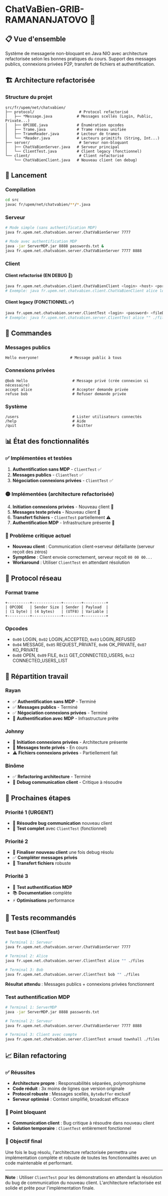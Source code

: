 # ChatVaBien-GRIB-RAMANANJATOVO 🚀

## 📋 Vue d'ensemble

Système de messagerie non-bloquant en Java NIO avec architecture refactorisée selon les bonnes pratiques du cours. Support des messages publics, connexions privées P2P, transfert de fichiers et authentification.

## 🏗️ Architecture refactorisée

### Structure du projet
```
src/fr/upem/net/chatvabien/
├── protocol/                    # Protocol refactorisé
│   ├── *Message.java           # Messages scellés (Login, Public, Private...)
│   ├── OPCODE.java             # Énumération opcodes
│   ├── Trame.java              # Trame réseau unifiée
│   ├── TrameReader.java        # Lecteur de trames
│   └── *Reader.java            # Lecteurs primitifs (String, Int...)
├── server/                      # Serveur non-bloquant
│   ├── ChatVaBienServer.java   # Serveur principal 
│   └── ClientTest.java         # Client legacy (fonctionnel)
└── client/                      # Client refactorisé
    └── ChatVaBienClient.java   # Nouveau client (en debug)
```

## 🚀 Lancement

### Compilation
```bash
cd src
javac fr/upem/net/chatvabien/**/*.java
```

### Serveur
```bash
# Mode simple (sans authentification MDP)
java fr.upem.net.chatvabien.server.ChatVaBienServer 7777

# Mode avec authentification MDP
java -jar ServerMDP.jar 8888 passwords.txt &
java fr.upem.net.chatvabien.server.ChatVaBienServer 7777 8888
```

### Client

#### Client refactorisé (EN DEBUG 🚨)
```bash
java fr.upem.net.chatvabien.client.ChatVaBienClient <login> <host> <port> <fileDir>
# Exemple: java fr.upem.net.chatvabien.client.ChatVaBienClient alice localhost 7777 ./files
```

#### Client legacy (FONCTIONNEL ✅)
```bash
java fr.upem.net.chatvabien.server.ClientTest <login> <password> <fileDir>
# Exemple: java fr.upem.net.chatvabien.server.ClientTest alice "" ./files
```

## 💬 Commandes

### Messages publics
```
Hello everyone!              # Message public à tous
```

### Connexions privées
```
@bob Hello                    # Message privé (crée connexion si nécessaire)
accept alice                  # Accepter demande privée
refuse bob                    # Refuser demande privée
```

### Système
```
/users                        # Lister utilisateurs connectés
/help                         # Aide
/quit                         # Quitter
```

## 📊 État des fonctionnalités

### ✅ Implémentées et testées
1. **Authentification sans MDP** - `ClientTest` ✅
2. **Messages publics** - `ClientTest` ✅
3. **Négociation connexions privées** - `ClientTest` ✅

### 🟡 Implémentées (architecture refactorisée)
4. **Initiation connexions privées** - Nouveau client 🔧
5. **Messages texte privés** - Nouveau client 🔧
6. **Transfert fichiers** - `ClientTest` partiellement ⚠️
7. **Authentification MDP** - Infrastructure présente 🔧

### 🚨 Problème critique actuel
- **Nouveau client** : Communication client→serveur défaillante (serveur reçoit des zéros)
- **Symptôme** : Client envoie correctement, serveur reçoit `00 00 00...`
- **Workaround** : Utiliser `ClientTest` en attendant résolution

## 🔧 Protocol réseau

### Format trame
```
+----------+-------------+--------+----------+
| OPCODE   | Sender Size | Sender | Payload  |
| (1 byte) | (4 bytes)   | (UTF8) | Variable |
+----------+-------------+--------+----------+
```

### Opcodes
- `0x00` LOGIN, `0x02` LOGIN_ACCEPTED, `0x03` LOGIN_REFUSED
- `0x04` MESSAGE, `0x05` REQUEST_PRIVATE, `0x06` OK_PRIVATE, `0x07` KO_PRIVATE
- `0x08` OPEN, `0x09` FILE, `0x11` GET_CONNECTED_USERS, `0x12` CONNECTED_USERS_LIST

## 👥 Répartition travail

### Rayan
- ✅ **Authentification sans MDP** - Terminé
- ✅ **Messages publics** - Terminé
- ✅ **Négociation connexions privées** - Terminé
- 🔧 **Authentification avec MDP** - Infrastructure prête

### Johnny
- 🔧 **Initiation connexions privées** - Architecture présente
- 🔧 **Messages texte privés** - En cours
- ⚠️ **Fichiers connexions privées** - Partiellement fait

### Binôme
- ✅ **Refactoring architecture** - Terminé
- 🚨 **Debug communication client** - Critique à résoudre

## 🎯 Prochaines étapes

### Priorité 1 (URGENT)
- 🚨 **Résoudre bug communication** nouveau client
- 🧪 **Test complet** avec `ClientTest` (fonctionnel)

### Priorité 2
- 🔧 **Finaliser nouveau client** une fois debug résolu
- ✅ **Compléter messages privés**
- 📁 **Transfert fichiers** robuste

### Priorité 3
- 🔐 **Test authentification MDP**
- 📚 **Documentation** complète
- ⚡ **Optimisations** performance

## 🧪 Tests recommandés

### Test base (ClientTest)
```bash
# Terminal 1: Serveur
java fr.upem.net.chatvabien.server.ChatVaBienServer 7777

# Terminal 2: Alice  
java fr.upem.net.chatvabien.server.ClientTest alice "" ./files

# Terminal 3: Bob
java fr.upem.net.chatvabien.server.ClientTest bob "" ./files
```

**Résultat attendu** : Messages publics + connexions privées fonctionnent

### Test authentification MDP
```bash
# Terminal 1: ServerMDP
java -jar ServerMDP.jar 8888 passwords.txt

# Terminal 2: Serveur
java fr.upem.net.chatvabien.server.ChatVaBienServer 7777 8888

# Terminal 3: Client avec compte
java fr.upem.net.chatvabien.server.ClientTest arnaud townhall ./files
```

## 📈 Bilan refactoring

### ✅ Réussites
- **Architecture propre** : Responsabilités séparées, polymorphisme
- **Code réduit** : 3x moins de lignes que version originale
- **Protocol robuste** : Messages scellés, `ByteBuffer` exclusif
- **Serveur optimisé** : Context simplifié, broadcast efficace

### 🚨 Point bloquant
- **Communication client** : Bug critique à résoudre dans nouveau client
- **Solution temporaire** : `ClientTest` entièrement fonctionnel

### 🎯 Objectif final
Une fois le bug résolu, l'architecture refactorisée permettra une implémentation complète et robuste de toutes les fonctionnalités avec un code maintenable et performant.

---

**Note** : Utiliser `ClientTest` pour les démonstrations en attendant la résolution du bug de communication du nouveau client. L'architecture refactorisée est solide et prête pour l'implémentation finale.